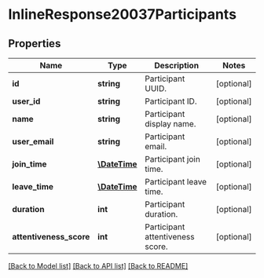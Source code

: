 # InlineResponse20037Participants

## Properties
Name | Type | Description | Notes
------------ | ------------- | ------------- | -------------
**id** | **string** | Participant UUID. | [optional] 
**user_id** | **string** | Participant ID. | [optional] 
**name** | **string** | Participant display name. | [optional] 
**user_email** | **string** | Participant email. | [optional] 
**join_time** | [**\DateTime**](\DateTime.md) | Participant join time. | [optional] 
**leave_time** | [**\DateTime**](\DateTime.md) | Participant leave time. | [optional] 
**duration** | **int** | Participant duration. | [optional] 
**attentiveness_score** | **int** | Participant attentiveness score. | [optional] 

[[Back to Model list]](../README.md#documentation-for-models) [[Back to API list]](../README.md#documentation-for-api-endpoints) [[Back to README]](../README.md)


